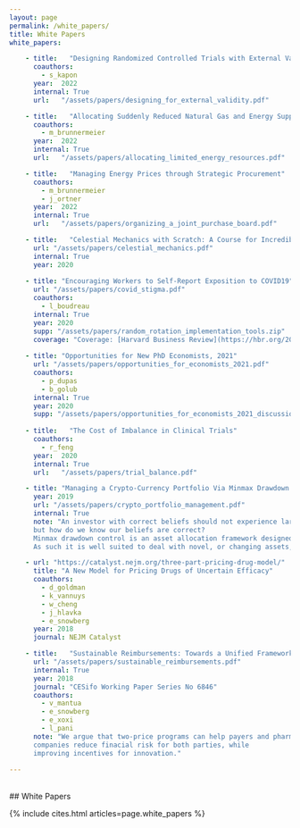 ```yaml
---
layout: page
permalink: /white_papers/
title: White Papers
white_papers:

    - title:   "Designing Randomized Controlled Trials with External Validity in Mind"
      coauthors:  
        - s_kapon
      year:  2022
      internal: True
      url:   "/assets/papers/designing_for_external_validity.pdf"   

    - title:   "Allocating Suddenly Reduced Natural Gas and Energy Supplies"
      coauthors:  
        - m_brunnermeier
      year:  2022
      internal: True
      url:   "/assets/papers/allocating_limited_energy_resources.pdf"

    - title:   "Managing Energy Prices through Strategic Procurement"
      coauthors:  
        - m_brunnermeier
        - j_ortner
      year:  2022
      internal: True
      url:   "/assets/papers/organizing_a_joint_purchase_board.pdf"

    - title:   "Celestial Mechanics with Scratch: A Course for Incredibly Ambitious Kids" 
      url: "/assets/papers/celestial_mechanics.pdf"
      internal: True
      year: 2020
      
    - title: "Encouraging Workers to Self-Report Exposition to COVID19"
      url: "/assets/papers/covid_stigma.pdf"
      coauthors:
        - l_boudreau
      internal: True
      year: 2020
      supp: "/assets/papers/random_rotation_implementation_tools.zip"
      coverage: "Coverage: [Harvard Business Review](https://hbr.org/2020/08/how-to-get-employees-to-report-their-covid-19-risk)"
      
    - title: "Opportunities for New PhD Economists, 2021"
      url: "/assets/papers/opportunities_for_economists_2021.pdf"
      coauthors:
        - p_dupas
        - b_golub
      internal: True
      year: 2020
      supp: "/assets/papers/opportunities_for_economists_2021_discussion.pdf"
      
    - title:   "The Cost of Imbalance in Clinical Trials"
      coauthors:  
        - r_feng
      year:  2020
      internal: True
      url:   "/assets/papers/trial_balance.pdf"

    - title: "Managing a Crypto-Currency Portfolio Via Minmax Drawdown Control"
      year: 2019
      url: "/assets/papers/crypto_portfolio_management.pdf"
      internal: True
      note: "An investor with correct beliefs should not experience large drawdowns, 
      but how do we know our beliefs are correct? 
      Minmax drawdown control is an asset allocation framework designed to guarantee low drawdowns against both safe and risky underlying assets. 
      As such it is well suited to deal with novel, or changing assets, such as crypto-currencies." 

    - url: "https://catalyst.nejm.org/three-part-pricing-drug-model/"
      title: "A New Model for Pricing Drugs of Uncertain Efficacy"
      coauthors:
        - d_goldman
        - k_vannuys
        - w_cheng
        - j_hlavka
        - e_snowberg
      year: 2018
      journal: NEJM Catalyst

    - title:   "Sustainable Reimbursements: Towards a Unified Framework for Pricing Drugs with Significant Uncertainties" 
      url: "/assets/papers/sustainable_reimbursements.pdf"
      internal: True
      year: 2018
      journal: "CESifo Working Paper Series No 6846"
      coauthors:
        - v_mantua
        - e_snowberg
        - e_xoxi
        - l_pani
      note: "We argue that two-price programs can help payers and pharmaceutical 
      companies reduce finacial risk for both parties, while 
      improving incentives for innovation."
      
---
```

<br>
## White Papers 

{% include cites.html articles=page.white_papers %}
